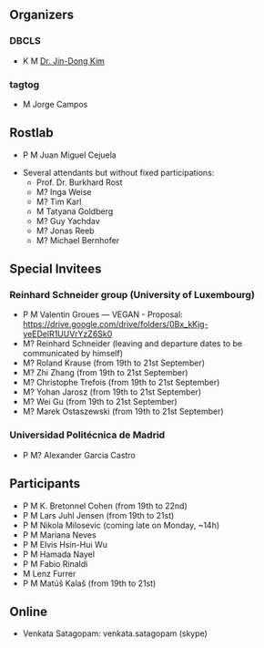 ## Organizers

### DBCLS

* K M [Dr. Jin-Dong Kim](http://data.dbcls.jp/~jdkim/)

### tagtog

* M Jorge Campos

## Rostlab

* P M Juan Miguel Cejuela
- Several attendants but without fixed participations:
    - Prof. Dr. Burkhard Rost
    - M? Inga Weise
    - M? Tim Karl
    - M Tatyana Goldberg
    - M? Guy Yachdav
    - M? Jonas Reeb
    - M? Michael Bernhofer

## Special Invitees

### Reinhard Schneider group (University of Luxembourg)

* P M Valentin Groues — VEGAN - Proposal: https://drive.google.com/drive/folders/0Bx_kKjg-yeEDelR1UUVrYzZ6Sk0
* M? Reinhard Schneider (leaving and departure dates to be communicated by himself)
* M? Roland Krause (from 19th to 21st September)
* M? Zhi Zhang (from 19th to 21st September)
* M? Christophe Trefois (from 19th to 21st September)
* M? Yohan Jarosz (from 19th to 21st September)
* M? Wei Gu (from 19th to 21st September)
* M? Marek Ostaszewski (from 19th to 21st September)

### Universidad Politécnica de Madrid

* P M? Alexander Garcia Castro


## Participants

* P M K. Bretonnel Cohen (from 19th to 22nd)
* P M Lars Juhl Jensen (from 19th to 21st)
* P M Nikola Milosevic (coming late on Monday, ~14h)
* P M Mariana Neves
* P M Elvis Hsin-Hui Wu
* P M Hamada Nayel
* P M Fabio Rinaldi
* M Lenz Furrer
* P M Matúš Kalaš (from 19th to 21st)


## Online

- Venkata Satagopam: venkata.satagopam (skype)
